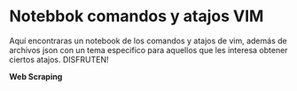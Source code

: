 # Notebbok comandos y atajos VIM
Aquí encontraras un notebook de los comandos y atajos de vim, además de archivos json con un tema especifico para aquellos que les interesa obtener ciertos atajos. DISFRUTEN!

<strong>Web Scraping</strong>
